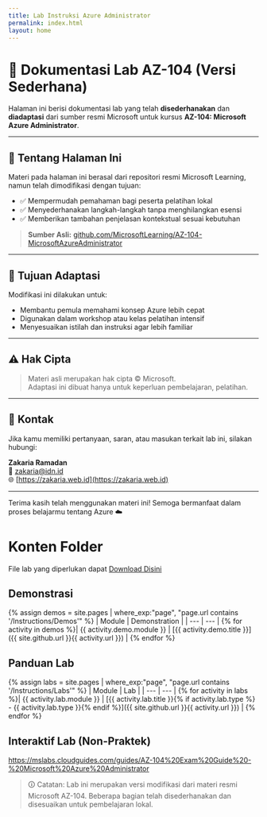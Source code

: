 ```yaml
---
title: Lab Instruksi Azure Administrator
permalink: index.html
layout: home
---
```


# 📘 Dokumentasi Lab AZ-104 (Versi Sederhana)

Halaman ini berisi dokumentasi lab yang telah **disederhanakan** dan **diadaptasi** dari sumber resmi Microsoft untuk kursus **AZ-104: Microsoft Azure Administrator**.

---

## 📄 Tentang Halaman Ini

Materi pada halaman ini berasal dari repositori resmi Microsoft Learning, namun telah dimodifikasi dengan tujuan:

- ✅ Mempermudah pemahaman bagi peserta pelatihan lokal
- ✅ Menyederhanakan langkah-langkah tanpa menghilangkan esensi
- ✅ Memberikan tambahan penjelasan kontekstual sesuai kebutuhan

> **Sumber Asli:**
> [github.com/MicrosoftLearning/AZ-104-MicrosoftAzureAdministrator](https://github.com/MicrosoftLearning/AZ-104-MicrosoftAzureAdministrator)

---

## 🧭 Tujuan Adaptasi

Modifikasi ini dilakukan untuk:

- Membantu pemula memahami konsep Azure lebih cepat
- Digunakan dalam workshop atau kelas pelatihan intensif
- Menyesuaikan istilah dan instruksi agar lebih familiar

---

## ⚠️ Hak Cipta

> Materi asli merupakan hak cipta © Microsoft.  
> Adaptasi ini dibuat hanya untuk keperluan pembelajaran, pelatihan.  

---

## 🙋 Kontak

Jika kamu memiliki pertanyaan, saran, atau masukan terkait lab ini, silakan hubungi:

**Zakaria Ramadan**  
📧 [zakaria@idn.id](mailto:zakaria@idn.id)  
🌐 [https://zakaria.web.id](https://zakaria.web.id)

---

Terima kasih telah menggunakan materi ini! Semoga bermanfaat dalam proses belajarmu tentang Azure ☁️



# Konten Folder

File lab yang diperlukan dapat [Download Disini](https://github.com/zaxrmdn/Lazidn25/archive/refs/heads/file.zip)

## Demonstrasi

{% assign demos = site.pages | where_exp:"page", "page.url contains '/Instructions/Demos'" %}
| Module | Demonstration |
| --- | --- | 
{% for activity in demos  %}| {{ activity.demo.module }} | [{{ activity.demo.title }}]({{ site.github.url }}{{ activity.url }}) |
{% endfor %}

## Panduan Lab

{% assign labs = site.pages | where_exp:"page", "page.url contains '/Instructions/Labs'" %}
| Module | Lab |
| --- | --- | 
{% for activity in labs  %}| {{ activity.lab.module }} | [{{ activity.lab.title }}{% if activity.lab.type %} - {{ activity.lab.type }}{% endif %}]({{ site.github.url }}{{ activity.url }}) |
{% endfor %}

## Interaktif Lab (Non-Praktek)
https://mslabs.cloudguides.com/guides/AZ-104%20Exam%20Guide%20-%20Microsoft%20Azure%20Administrator


> 🛈 Catatan: Lab ini merupakan versi modifikasi dari materi resmi Microsoft AZ-104. Beberapa bagian telah disederhanakan dan disesuaikan untuk pembelajaran lokal.
